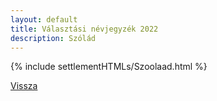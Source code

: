 ```yaml
---
layout: default
title: Választási névjegyzék 2022
description: Szólád
---
```


{% include settlementHTMLs/Szoolaad.html %}

[Vissza](./)